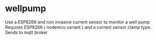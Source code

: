 # wellpump
Use a ESP8266 and non invasive current sensor to monitor a well pump
Requires ESP8266 ( nodemcu variant ) and a current sensor clamp type.
Sends to mqtt broker 
